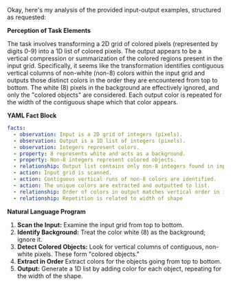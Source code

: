 Okay, here's my analysis of the provided input-output examples, structured as requested:

**Perception of Task Elements**

The task involves transforming a 2D grid of colored pixels (represented by digits 0-9) into a 1D list of colored pixels. The output appears to be a vertical compression or summarization of the colored regions present in the input grid. Specifically, it seems like the transformation identifies contiguous vertical columns of non-white (non-8) colors within the input grid and outputs those distinct colors in the order they are encountered from top to bottom. The white (8) pixels in the background are effectively ignored, and only the "colored objects" are considered. Each output color is repeated for the width of the contiguous shape which that color appears.

**YAML Fact Block**


```yaml
facts:
  - observation: Input is a 2D grid of integers (pixels).
  - observation: Output is a 1D list of integers (pixels).
  - observation: Integers represent colors.
  - property: 8 represents white and acts as a background.
  - property: Non-8 integers represent colored objects.
  - relationship: Output list contains only non-8 integers found in input.
  - action: Input grid is scanned.
  - action: Contiguous vertical runs of non-8 colors are identified.
  - action: The unique colors are extracted and outputted to list.
  - relationship: Order of colors in output matches vertical order in input.
  - relationship: Repetition is related to width of shape
```


**Natural Language Program**

1.  **Scan the Input:** Examine the input grid from top to bottom.
2.  **Identify Background:** Treat the color white (8) as the background; ignore it.
3.  **Detect Colored Objects:** Look for vertical columns of contiguous, non-white pixels. These form "colored objects."
4. **Extract in Order** Extract colors for the objects going from top to bottom.
5.  **Output:** Generate a 1D list by adding color for each object, repeating for the width of the shape.

